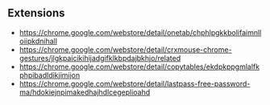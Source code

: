 ## Extensions

* https://chrome.google.com/webstore/detail/onetab/chphlpgkkbolifaimnlloiipkdnihall
* https://chrome.google.com/webstore/detail/crxmouse-chrome-gestures/jlgkpaicikihijadgifklkbpdajbkhjo/related
* https://chrome.google.com/webstore/detail/copytables/ekdpkppgmlalfkphpibadldikjimijon
* https://chrome.google.com/webstore/detail/lastpass-free-password-ma/hdokiejnpimakedhajhdlcegeplioahd